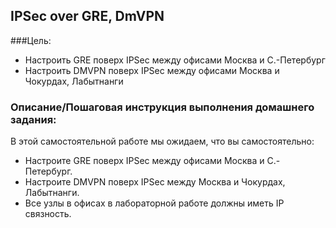 ## IPSec over GRE, DmVPN

###Цель:
- Настроить GRE поверх IPSec между офисами Москва и С.-Петербург
- Настроить DMVPN поверх IPSec между офисами Москва и Чокурдах, Лабытнанги

### Описание/Пошаговая инструкция выполнения домашнего задания:

В этой самостоятельной работе мы ожидаем, что вы самостоятельно:

- Настроите GRE поверх IPSec между офисами Москва и С.-Петербург.
- Настроите DMVPN поверх IPSec между Москва и Чокурдах, Лабытнанги.
- Все узлы в офисах в лабораторной работе должны иметь IP связность.